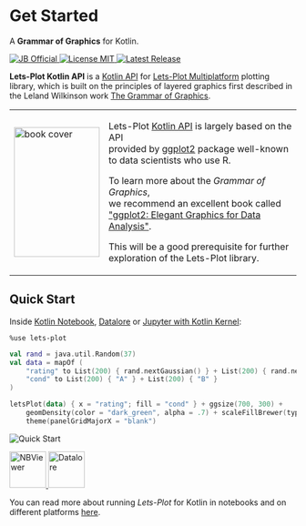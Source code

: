 # Get Started

A **Grammar of Graphics** for Kotlin.

<p>
    <a href="https://confluence.jetbrains.com/display/ALL/JetBrains+on+GitHub">
        <img src="https://jb.gg/badges/official-flat-square.svg" alt="JB Official" style="inline"/>
    </a>
    <a href="https://raw.githubusercontent.com/JetBrains/lets-plot-kotlin/master/LICENSE">
        <img src="https://img.shields.io/github/license/JetBrains/lets-plot-kotlin?style=flat-square&color=yellow" alt="License MIT" style="inline"/>
    </a>
    <a href="https://github.com/JetBrains/lets-plot-kotlin/releases/latest">
        <img src="https://img.shields.io/github/v/release/JetBrains/lets-plot-kotlin" alt="Latest Release" style="inline"/>
    </a>
</p>

**Lets-Plot Kotlin API** is a [Kotlin API](%api_reference%) for [Lets-Plot Multiplatform](https://github.com/JetBrains/lets-plot) plotting library, which is built on the principles of layered graphics first described in the Leland Wilkinson work [The Grammar of Graphics](https://www.goodreads.com/book/show/2549408.The_Grammar_of_Graphics).

<table>
    <tr>
        <td>
            <a href="https://ggplot2-book.org/index.html"> 
               <img src="ggplot2-elegant-graphics-for-data-analysis.jpeg" alt="book cover" width="150" height="228" style="inline"/>
            </a>
        </td>
        <td>
            <p>
                Lets-Plot <a href="%api_reference%">Kotlin API</a> is largely based on the API<br/>
                provided by <a href="https://ggplot2.tidyverse.org/">ggplot2</a> package well-known to data scientists who use R.
            </p>
            <p>
                To learn more about the <i>Grammar of Graphics</i>,<br/>
                we recommend an excellent book called<br/>
                <a href="https://ggplot2-book.org/index.html">"ggplot2: Elegant Graphics for Data Analysis"</a>.
            </p> 
            <p>
                This will be a good prerequisite for further exploration of the Lets-Plot library.
            </p>
        </td>  
    </tr>
</table>


## Quick Start

Inside [Kotlin Notebook](https://plugins.jetbrains.com/plugin/16340-kotlin-notebook), [Datalore](https://datalore.jetbrains.com/) or [Jupyter with Kotlin Kernel](https://github.com/Kotlin/kotlin-jupyter#readme):

```
%use lets-plot
```

```kotlin
val rand = java.util.Random(37)
val data = mapOf (
    "rating" to List(200) { rand.nextGaussian() } + List(200) { rand.nextGaussian() * 1.5 + 1 },
    "cond" to List(200) { "A" } + List(200) { "B" }
)

letsPlot(data) { x = "rating"; fill = "cond" } + ggsize(700, 300) +
    geomDensity(color = "dark_green", alpha = .7) + scaleFillBrewer(type = "seq") +
    theme(panelGridMajorX = "blank")
```

![Quick Start](quickstart.png)

<p>
    <a href="%nb-nbviewer-quickstart%">
        <img alt="NBViewer" src="jupyter.svg" height="64" style="inline"/>
    </a>
    <a href="%nb-datalore-quickstart%">
        <img alt="Datalore" src="datalore.svg" height="64" style="inline"/>
    </a>
</p>

You can read more about running *Lets-Plot* for Kotlin in notebooks and on different platforms [here](https://github.com/JetBrains/lets-plot-kotlin#usage).